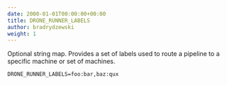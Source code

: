```yaml
---
date: 2000-01-01T00:00:00+00:00
title: DRONE_RUNNER_LABELS
author: bradrydzewski
weight: 1
---
```


Optional string map. Provides a set of labels used to route a pipeline to a specific machine or set of machines.

```
DRONE_RUNNER_LABELS=foo:bar,baz:qux
```
